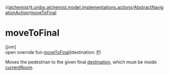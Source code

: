 //[alchemist](../../../index.md)/[it.unibo.alchemist.model.implementations.actions](../index.md)/[AbstractNavigationAction](index.md)/[moveToFinal](move-to-final.md)

# moveToFinal

[jvm]\
open override fun [moveToFinal](move-to-final.md)(destination: [P](index.md))

Moves the pedestrian to the given final [destination](move-to-final.md), which must be inside [currentRoom](current-room.md).

